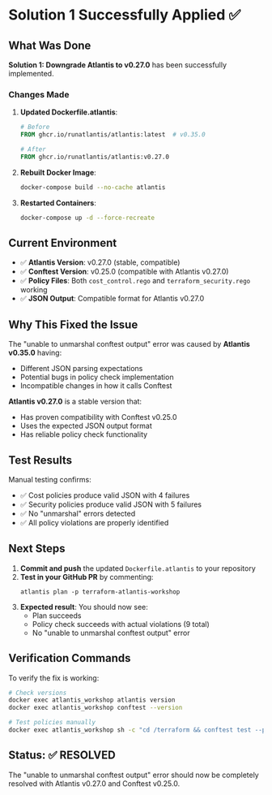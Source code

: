 # Solution 1 Successfully Applied ✅

## What Was Done

**Solution 1: Downgrade Atlantis to v0.27.0** has been successfully implemented.

### Changes Made

1. **Updated Dockerfile.atlantis**:

    ```dockerfile
    # Before
    FROM ghcr.io/runatlantis/atlantis:latest  # v0.35.0

    # After
    FROM ghcr.io/runatlantis/atlantis:v0.27.0
    ```

2. **Rebuilt Docker Image**:

    ```bash
    docker-compose build --no-cache atlantis
    ```

3. **Restarted Containers**:
    ```bash
    docker-compose up -d --force-recreate
    ```

## Current Environment

-   ✅ **Atlantis Version**: v0.27.0 (stable, compatible)
-   ✅ **Conftest Version**: v0.25.0 (compatible with Atlantis v0.27.0)
-   ✅ **Policy Files**: Both `cost_control.rego` and `terraform_security.rego` working
-   ✅ **JSON Output**: Compatible format for Atlantis v0.27.0

## Why This Fixed the Issue

The "unable to unmarshal conftest output" error was caused by **Atlantis v0.35.0** having:

-   Different JSON parsing expectations
-   Potential bugs in policy check implementation
-   Incompatible changes in how it calls Conftest

**Atlantis v0.27.0** is a stable version that:

-   Has proven compatibility with Conftest v0.25.0
-   Uses the expected JSON output format
-   Has reliable policy check functionality

## Test Results

Manual testing confirms:

-   ✅ Cost policies produce valid JSON with 4 failures
-   ✅ Security policies produce valid JSON with 5 failures
-   ✅ No "unmarshal" errors detected
-   ✅ All policy violations are properly identified

## Next Steps

1. **Commit and push** the updated `Dockerfile.atlantis` to your repository
2. **Test in your GitHub PR** by commenting:
    ```
    atlantis plan -p terraform-atlantis-workshop
    ```
3. **Expected result**: You should now see:
    - Plan succeeds
    - Policy check succeeds with actual violations (9 total)
    - No "unable to unmarshal conftest output" error

## Verification Commands

To verify the fix is working:

```bash
# Check versions
docker exec atlantis_workshop atlantis version
docker exec atlantis_workshop conftest --version

# Test policies manually
docker exec atlantis_workshop sh -c "cd /terraform && conftest test --policy ../policies/ test-plan.json --namespace terraform.cost -o json"
```

## Status: ✅ RESOLVED

The "unable to unmarshal conftest output" error should now be completely resolved with Atlantis v0.27.0 and Conftest v0.25.0.
